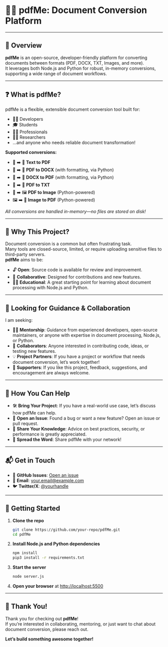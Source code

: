 # 📄✨ pdfMe: Document Conversion Platform

---

## 🚀 Overview

**pdfMe** is an open-source, developer-friendly platform for converting documents between formats (PDF, DOCX, TXT, Images, and more).  
It leverages both Node.js and Python for robust, in-memory conversions, supporting a wide range of document workflows.

---

## ❓ What is pdfMe?

pdfMe is a flexible, extensible document conversion tool built for:

- 👩‍💻 Developers
- 🎓 Students
- 🧑‍💼 Professionals
- 🧑‍🔬 Researchers
- ...and anyone who needs reliable document transformation!

**Supported conversions:**

- 📝 ➡️ 📄 **Text to PDF**
- 📄 ➡️ 📝 **PDF to DOCX** (with formatting, via Python)
- 📝 ➡️ 📄 **DOCX to PDF** (with formatting, via Python)
- 📄 ➡️ 📃 **PDF to TXT**
- 📄 ➡️ 🖼️ **PDF to Image** (Python-powered)
- 🖼️ ➡️ 📄 **Image to PDF** (Python-powered)

_All conversions are handled in-memory—no files are stored on disk!_

---

## 🌟 Why This Project?

Document conversion is a common but often frustrating task.  
Many tools are closed-source, limited, or require uploading sensitive files to third-party servers.  
**pdfMe** aims to be:

- 🔓 **Open**: Source code is available for review and improvement.
- 🤝 **Collaborative**: Designed for contributions and new features.
- 🧑‍🏫 **Educational**: A great starting point for learning about document processing with Node.js and Python.

---

## 🤗 Looking for Guidance & Collaboration

I am seeking:

- 🧑‍🏫 **Mentorship**: Guidance from experienced developers, open-source maintainers, or anyone with expertise in document processing, Node.js, or Python.
- 👯 **Collaborators**: Anyone interested in contributing code, ideas, or testing new features.
- 💡 **Project Partners**: If you have a project or workflow that needs document conversion, let’s work together!
- 🙌 **Supporters**: If you like this project, feedback, suggestions, and encouragement are always welcome.

---

## 💬 How You Can Help

- 🛠️ **Bring Your Project**: If you have a real-world use case, let’s discuss how pdfMe can help.
- 🐛 **Open an Issue**: Found a bug or want a new feature? Open an issue or pull request.
- 🧠 **Share Your Knowledge**: Advice on best practices, security, or performance is greatly appreciated.
- 📢 **Spread the Word**: Share pdfMe with your network!

---

## 📬 Get in Touch

- 📂 **GitHub Issues**: [Open an issue](https://github.com/your-repo/issues)
- 📧 **Email**: [your.email@example.com](mailto:your.email@example.com)
- 🐦 **Twitter/X**: [@yourhandle](https://twitter.com/yourhandle)

---

## 🏁 Getting Started

1. **Clone the repo**
   ```sh
   git clone https://github.com/your-repo/pdfMe.git
   cd pdfMe
   ```
2. **Install Node.js and Python dependencies**
   ```sh
   npm install
   pip3 install -r requirements.txt
   ```
3. **Start the server**
   ```sh
   node server.js
   ```
4. **Open your browser** at [http://localhost:5500](http://localhost:5500)

---

## 🙏 Thank You!

Thank you for checking out **pdfMe**!  
If you’re interested in collaborating, mentoring, or just want to chat about document conversion, please reach out.

**Let’s build something awesome together!**

